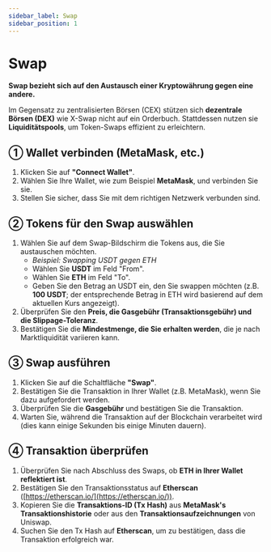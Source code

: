 ```yaml
---
sidebar_label: Swap
sidebar_position: 1
---
```


# Swap

**Swap bezieht sich auf den Austausch einer Kryptowährung gegen eine andere.**

Im Gegensatz zu zentralisierten Börsen (CEX) stützen sich **dezentrale Börsen (DEX)** wie X-Swap nicht auf ein Orderbuch. Stattdessen nutzen sie **Liquiditätspools**, um Token-Swaps effizient zu erleichtern.

## **① Wallet verbinden (MetaMask, etc.)**

1. Klicken Sie auf **"Connect Wallet"**.  
2. Wählen Sie Ihre Wallet, wie zum Beispiel **MetaMask**, und verbinden Sie sie.  
3. Stellen Sie sicher, dass Sie mit dem richtigen Netzwerk verbunden sind.

## **② Tokens für den Swap auswählen**

1. Wählen Sie auf dem Swap-Bildschirm die Tokens aus, die Sie austauschen möchten.  
   - *Beispiel: Swapping USDT gegen ETH*  
   - Wählen Sie **USDT** im Feld "From".  
   - Wählen Sie **ETH** im Feld "To".  
   - Geben Sie den Betrag an USDT ein, den Sie swappen möchten (z.B. **100 USDT**; der entsprechende Betrag in ETH wird basierend auf dem aktuellen Kurs angezeigt).  
2. Überprüfen Sie den **Preis, die Gasgebühr (Transaktionsgebühr) und die Slippage-Toleranz**.  
3. Bestätigen Sie die **Mindestmenge, die Sie erhalten werden**, die je nach Marktliquidität variieren kann.

## **③ Swap ausführen**

1. Klicken Sie auf die Schaltfläche **"Swap"**.  
2. Bestätigen Sie die Transaktion in Ihrer Wallet (z.B. MetaMask), wenn Sie dazu aufgefordert werden.  
3. Überprüfen Sie die **Gasgebühr** und bestätigen Sie die Transaktion.  
4. Warten Sie, während die Transaktion auf der Blockchain verarbeitet wird (dies kann einige Sekunden bis einige Minuten dauern).

## **④ Transaktion überprüfen**

1. Überprüfen Sie nach Abschluss des Swaps, ob **ETH in Ihrer Wallet reflektiert ist**.  
2. Bestätigen Sie den Transaktionsstatus auf **Etherscan** ([https://etherscan.io/](https://etherscan.io/)).  
3. Kopieren Sie die **Transaktions-ID (Tx Hash)** aus **MetaMask's Transaktionshistorie** oder aus den **Transaktionsaufzeichnungen** von Uniswap.  
4. Suchen Sie den Tx Hash auf **Etherscan**, um zu bestätigen, dass die Transaktion erfolgreich war.